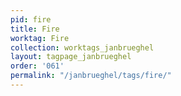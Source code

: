 ```yaml
---
pid: fire
title: Fire
worktag: Fire
collection: worktags_janbrueghel
layout: tagpage_janbrueghel
order: '061'
permalink: "/janbrueghel/tags/fire/"
---
```

